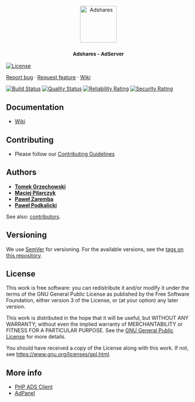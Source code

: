 <p align="center">
    <a href="https://adshares.net/" target="_blank">
        <img src="https://adshares.net/logos/ads.svg" alt="Adshares" width="100" height="100">
    </a>

<h3 align="center"><small>Adshares - AdServer</small></h3>

[![License](https://img.shields.io/badge/license-GPL_v3+-blue.svg?style=for-the-badge)](LICENSE)

<a href="https://github.com/adshares/adserver/issues/new?template=bug_report.md&labels=Bug">Report bug</a>
·
<a href="https://github.com/adshares/adserver/issues/new?template=feature_request.md&labels=New%20Feature">Request feature</a>
·
<a href="https://github.com/adshares/adserver/wiki">Wiki</a>

</p>

[![Build Status](https://travis-ci.org/adshares/adserver.svg?branch=master)](https://travis-ci.org/adshares/adserver "Master")
[![Quality Status](https://sonarcloud.io/api/project_badges/measure?project=adshares-adserver&metric=alert_status)](https://sonarcloud.io/dashboard?id=adshares-adserver "Master")
[![Reliability Rating](https://sonarcloud.io/api/project_badges/measure?project=adshares-adserver&metric=reliability_rating)](https://sonarcloud.io/dashboard?id=adshares-adserver)
[![Security Rating](https://sonarcloud.io/api/project_badges/measure?project=adshares-adserver&metric=security_rating)](https://sonarcloud.io/dashboard?id=adshares-adserver)

## Documentation

- [Wiki](https://github.com/adshares/adserver/wiki)

## Contributing

- Please follow our [Contributing Guidelines](docs/CONTRIBUTING.md)

## Authors

- **[Tomek Grzechowski](https://github.com/picostocks)**
- **[Maciej Pilarczyk](https://github.com/m-pilarczyk)**
- **[Paweł Zaremba](https://github.com/pawzar)**
- **[Paweł Podkalicki](https://github.com/PawelPodkalicki)**

See also: [contributors](https://github.com/adshares/adserver/contributors).

## Versioning

We use [SemVer](http://semver.org/) for versioning.
For the available versions, see the [tags on this repository](https://github.com/adshares/adserver/tags). 

## License

This work is free software: you can redistribute it and/or modify
it under the terms of the GNU General Public License as published by
the Free Software Foundation, either version 3 of the License, or
(at your option) any later version.

This work is distributed in the hope that it will be useful,
but WITHOUT ANY WARRANTY; without even the implied warranty of
MERCHANTABILITY or FITNESS FOR A PARTICULAR PURPOSE. See the
[GNU General Public License](LICENSE) for more details.

You should have received a copy of the License along with this work.
If not, see <https://www.gnu.org/licenses/gpl.html>.

## More info

- [PHP ADS Client](https://github.com/adshares/adserver-php-client)
- [AdPanel](https://github.com/adshares/adpanel)
